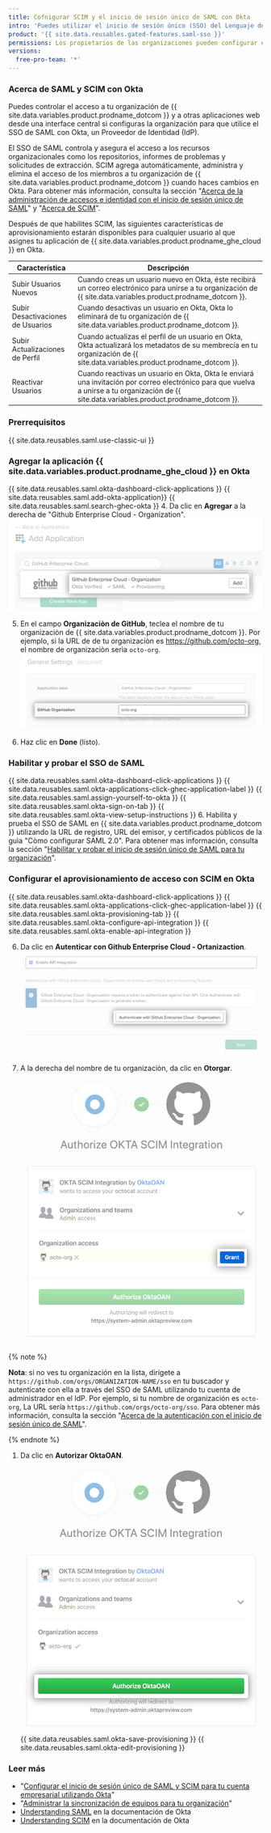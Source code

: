 ```yaml
---
title: Cofnigurar SCIM y el inicio de sesión único de SAML con Okta
intro: 'Puedes utilizar el inicio de sesión único (SSO) del Lenguaje de Marcado para Confirmaciones de Seguridad (SAML) y un Sistema para la Administración de Identidad a través de los Dominios (SCIM) con Okta para administrar automáticamente el acceso a tu organización en {{ site.data.variables.product.prodname_dotcom }}.'
product: '{{ site.data.reusables.gated-features.saml-sso }}'
permissions: Los propietarios de las organizaciones pueden configurar el SSO de SAML y SCIM utilizando Okta para su organización.
versions:
  free-pro-team: '*'
---
```


### Acerca de SAML y SCIM con Okta

Puedes controlar el acceso a tu organización de {{ site.data.variables.product.prodname_dotcom }} y a otras aplicaciones web desde una interface central si configuras la organización para que utilice el SSO de SAML con Okta, un Proveedor de Identidad (IdP).

El SSO de SAML controla y asegura el acceso a los recursos organizacionales como los repositorios, informes de problemas y solicitudes de extracción. SCIM agrega automáticamente, administra y elimina el acceso de los miembros a tu organización de {{ site.data.variables.product.prodname_dotcom }} cuando haces cambios en Okta. Para obtener más información, consulta la sección "[Acerca de la administración de accesos e identidad con el inicio de sesión único de SAML](/github/setting-up-and-managing-organizations-and-teams/about-identity-and-access-management-with-saml-single-sign-on)" y "[Acerca de SCIM](/github/setting-up-and-managing-organizations-and-teams/about-scim)".

Después de que habilites SCIM, las siguientes características de aprovisionamiento estarán disponibles para cualquier usuario al que asignes tu aplicación de {{ site.data.variables.product.prodname_ghe_cloud }} en Okta.

| Característica                    | Descripción                                                                                                                                                                                 |
| --------------------------------- | ------------------------------------------------------------------------------------------------------------------------------------------------------------------------------------------- |
| Subir Usuarios Nuevos             | Cuando creas un usuario nuevo en Okta, éste recibirá un correo electrónico para unirse a tu organización de {{ site.data.variables.product.prodname_dotcom }}.                              |
| Subir Desactivaciones de Usuarios | Cuando desactivas un usuario en Okta, Okta lo eliminará de tu organización de {{ site.data.variables.product.prodname_dotcom }}.                                                            |
| Subir Actualizaciones de Perfil   | Cuando actualizas el perfil de un usuario en Okta, Okta actualizará los metadatos de su membrecía en tu organización de {{ site.data.variables.product.prodname_dotcom }}.                  |
| Reactivar Usuarios                | Cuando reactivas un usuario en Okta, Okta le enviará una invitación por correo electrónico para que vuelva a unirse a tu organización de {{ site.data.variables.product.prodname_dotcom }}. |

### Prerrequisitos

{{ site.data.reusables.saml.use-classic-ui }}

### Agregar la aplicación {{ site.data.variables.product.prodname_ghe_cloud }} en Okta

{{ site.data.reusables.saml.okta-dashboard-click-applications }}
{{ site.data.reusables.saml.add-okta-application}}
{{ site.data.reusables.saml.search-ghec-okta }}
4. Da clic en **Agregar** a la derecha de "Github Enterprise Cloud - Organization". ![Dar clic en "Agregar" para la aplicación de {{ site.data.variables.product.prodname_ghe_cloud }}](/assets/images/help/saml/okta-add-ghec-application.png)

5. En el campo **Organizaciòn de GitHub**, teclea el nombre de tu organizaciòn de {{ site.data.variables.product.prodname_dotcom }}. Por ejemplo, si la URL de de tu organizaciòn es https://github.com/octo-org, el nombre de organizaciòn serìa `octo-org`. ![Teclear el nombre de organización de GitHub](/assets/images/help/saml/okta-github-organization-name.png)

6. Haz clic en **Done** (listo).

### Habilitar y probar el SSO de SAML

{{ site.data.reusables.saml.okta-dashboard-click-applications }}
{{ site.data.reusables.saml.okta-applications-click-ghec-application-label }}
{{ site.data.reusables.saml.assign-yourself-to-okta }}
{{ site.data.reusables.saml.okta-sign-on-tab }}
{{ site.data.reusables.saml.okta-view-setup-instructions }}
6. Habilita y prueba el SSO de SAML en {{ site.data.variables.product.prodname_dotcom }} utilizando la URL de registro, URL del emisor, y certificados pùblicos de la guìa "Còmo configurar SAML 2.0". Para obtener mas información, consulta la sección "[Habilitar y probar el inicio de sesión único de SAML para tu organización](/github/setting-up-and-managing-organizations-and-teams/enabling-and-testing-saml-single-sign-on-for-your-organization)".

### Configurar el aprovisionamiento de acceso con SCIM en Okta

{{ site.data.reusables.saml.okta-dashboard-click-applications }}
{{ site.data.reusables.saml.okta-applications-click-ghec-application-label }}
{{ site.data.reusables.saml.okta-provisioning-tab }}
{{ site.data.reusables.saml.okta-configure-api-integration }}
{{ site.data.reusables.saml.okta-enable-api-integration }}


6. Da clic en **Autenticar con Github Enterprise Cloud - Ortanizaction**. ![Botón "Autenticar con GitHub Enterprise Cloud - Organization" para la aplicación de Okta](/assets/images/help/saml/okta-authenticate-with-ghec-organization.png)

7. A la derecha del nombre de tu organizaciòn, da clic en **Otorgar**. ![Botón "Otorgar" para autorizar la integración de SCIM de Okta para acceder a la organización](/assets/images/help/saml/okta-scim-integration-grant-organization-access.png)

  {% note %}

  **Nota**: si no ves tu organización en la lista, dirígete a `https://github.com/orgs/ORGANIZATION-NAME/sso` en tu buscador y autentícate con ella a través del SSO de SAML utilizando tu cuenta de administrador en el IdP. Por ejemplo, si tu nombre de organización es `octo-org`, La URL sería `https://github.com/orgs/octo-org/sso`. Para obtener más información, consulta la sección "[Acerca de la autenticación con el inicio de sesión único de SAML](/github/authenticating-to-github/about-authentication-with-saml-single-sign-on)".

  {% endnote %}
1. Da clic en **Autorizar OktaOAN**. ![Botón "Autorizar a OktaOAN" para autorizar la integración de SCIM de Okta para acceder a la organización](/assets/images/help/saml/okta-scim-integration-authorize-oktaoan.png)
{{ site.data.reusables.saml.okta-save-provisioning }}
{{ site.data.reusables.saml.okta-edit-provisioning }}

### Leer más

- "[Configurar el inicio de sesión único de SAML y SCIM para tu cuenta empresarial utilizando Okta](/github/setting-up-and-managing-your-enterprise-account/configuring-saml-single-sign-on-and-scim-for-your-enterprise-account-using-okta)"
- "[Administrar la sincronización de equipos para tu organización](/github/setting-up-and-managing-organizations-and-teams/managing-team-synchronization-for-your-organization#enabling-team-synchronization-for-okta)"
- [Understanding SAML](https://developer.okta.com/docs/concepts/saml/) en la documentación de Okta
- [Understanding SCIM](https://developer.okta.com/docs/concepts/scim/) en la documentación de Okta
